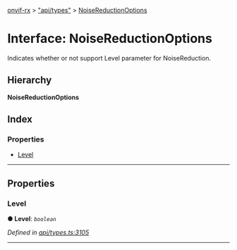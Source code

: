 [onvif-rx](../README.md) > ["api/types"](../modules/_api_types_.md) > [NoiseReductionOptions](../interfaces/_api_types_.noisereductionoptions.md)

# Interface: NoiseReductionOptions

Indicates whether or not support Level parameter for NoiseReduction.

## Hierarchy

**NoiseReductionOptions**

## Index

### Properties

* [Level](_api_types_.noisereductionoptions.md#level)

---

## Properties

<a id="level"></a>

###  Level

**● Level**: *`boolean`*

*Defined in [api/types.ts:3105](https://github.com/patrickmichalina/onvif-rx/blob/034e4d6/src/api/types.ts#L3105)*

___

